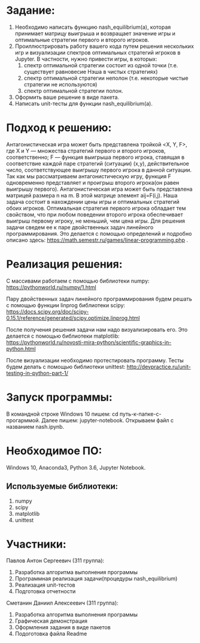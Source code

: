   # Задание:

  1. Необходимо написать функцию nash_equilibrium(a), которая принимает матрицу выигрыша и возвращает значение игры и оптимальные стратегии первого и второго игроков.
  2. Проиллюстрировать работу вашего кода путем решения нескольких игр и визуализации спектров оптимальных стратегий игроков в Jupyter.
     В частности, нужно привести игры, в которых:
     1. спектр оптимальной стратегии состоит из одной точки (т.е. существует равновесие Нэша в чистых стратегиях)
     2. спектр оптимальной стратегии неполон (т.е. некоторые чистые стратегии не используются)
     3. спектр оптимальной стратегии полон.
  3. Оформить ваше решение в виде пакета.
  4. Написать unit-тесты для функции nash_equilibrium(a).
  
  # Подход к решению:
  
Антагонистическая игра может быть представлена тройкой <X, Y, F>, где X и Y — множества стратегий первого и второго игроков,   соответственно; F — функция выигрыша первого игрока, ставящая в соответствие каждой паре стратегий (ситуации) (x,y), действительное  число, соответствующее выигрышу первого игрока в данной ситуации. Так как мы рассматриваем антагонистическую игру, функция F одновременно представляет и проигрыш второго игрока(он равен выигрышу первого).
Антагонистическая игра может быть представлена матрицей размера n на m. В этой матрице элемент aij=F(i,j).
Наша задача состоит в нахождении цены игры и оптимальных стратегий обоих игроков. Оптимальная стратегия первого игрока обладает тем свойством, что при любом поведении второго игрока обеспечивает выигрыш первому игроку, не меньший, чем цена игры. Для решения задачи сведем ее к паре двойственных задач линейного программирования. Это делается с помощью определений и подробно описано здесь: https://math.semestr.ru/games/linear-programming.php .
  # Реализация решения:
  
 С массивами работаем с помощью библиотеки numpy:
 https://pythonworld.ru/numpy/1.html
 
 Пару двойственных задач линейного программирования будем решать с помощью функции linprog библиотеки scipy:
 https://docs.scipy.org/doc/scipy-0.15.1/reference/generated/scipy.optimize.linprog.html
 
 После получения решения задачи нам надо визуализировать его. Это делается с помощью библиотеки matplotlib:  https://pythonworld.ru/novosti-mira-python/scientific-graphics-in-python.html
 
 После визуализации необходимо протестировать программу. Тесты будем делать с помощью библиотеки unittest:
 http://devpractice.ru/unit-testing-in-python-part-1/

  
  # Запуск программы:
  
   В командной строке Windows 10 пишем: cd путь-к-папке-с-прогарммой.
   Далее пишем: jupyter-notebook.
   Открываем файл с названием nash.ipynb.
   
   # Необходимое ПО:
   
   Windows 10, Anaconda3, Python 3.6, Jupyter Notebook.
     
   ## Используемые библиотеки:
   1) numpy
   2) scipy
   3) matplotlib
   4) unittest
   
   # Участники:
   Павлов Антон Сергеевич (311 группа):
   1) Разработка алгоритма выполнения программы
   2) Программная реализация задачи(процедуры nash_equilibrium)
   3) Реализация unit-тестов
   4) Подготовка отчетности
   
   Сметанин Даниил Алексеевич (311 группа):
   1) Разработка алгоритма выполнения программы
   2) Графическая демонстрация
   3) Оформления задания в виде пакетов
   4) Подоготовка файла Readme
